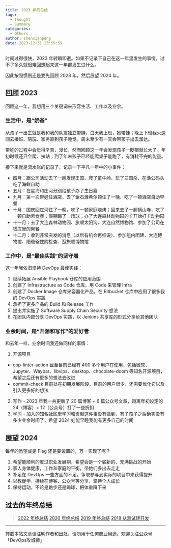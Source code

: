 ```yaml
---
title: 2023 年终总结
tags:
  - Thought
  - Summary
categories:
  - Others
author: shenxianpeng
date: 2023-12-31 23:59:59
---
```


时间过得很快，2023 年转瞬即逝。如果不记录下自己在这一年里发生的事情，过不了多久就很难回想起来这一年都发生过什么。

因此按照惯例还是要先回顾 2023 年，然后展望 2024 年。

## 回顾 2023

回顾这一年，我想用三个关键词来形容生活、工作以及业余。

### 生活中，是“奶爸”

从孩子一出生就是我和我的队友独立带娃，白天我上班，她带娃；晚上下班我火速回去接班、陪玩、家务直到孩子睡觉。周末至少有一天会带孩子出去溜达。

带娃的过程中会觉得辛苦，漫长，然而回顾这一年会发现孩子一眨眼就长大了。年初时候还只会爬、扶站；到了年末孩子已经能爬桌子能跑了，有消耗不完的能量。

接下来就是流水账的记录了，记录一下平凡一年中的小事件：

* 四月：跟公司活动去了一趟发现王国、爬了童牛岭、玩了三国杀、在渔公码头吃了海鲜自助
* 五月：在星海和庄河分别给孩子办了生日宴
* 九月：第一次带娃住酒店，去了金石滩希尔顿住了一晚、吃了一顿酒店自助早餐
* 十月：国庆回庄河住了一晚，吃了一顿家庭烧烤；回来去了一趟横山寺，吃了一顿自助素食餐；假期踢了一场球；办了大连森林动物园的卡开始打卡动物园
* 十一月：去了大连森林动物园、旅顺太阳沟、大连自然博物馆、参加了公司在钱库里的聚餐
* 十二月：收到非常突发的消息（以后有机会再细说）、参加组内团建、大连博物馆、陪爸爸住院检查、逛旅顺博物馆

### 工作中，是“最佳实践”的坚守着

这一年我依旧坚持 DevOps 最佳实践：

1. 继续拓展 Ansible Playbook 仓库的应用范围
2. 创建了 Infrastructure as Code 仓库，用 Code 来管理 Infra
3. 创建了 Docker Image 仓库来容器化产品，在 Bitbucket 仓库中应用了很多我的 DevOps 实践
4. 承担了更多产品的 Build 和 Release 工作
5. 提出并实施了 Software Supply Chain Security 想法
6. 在团队内部分享 DevOps 实践，以 Jenkins 共享库的形式分享给其他团队

### 业余时间，是“开源和写作”的爱好者

和去年一样，业余时间我还做同样的事情：

1. 开源项目
  * cpp-linter-action 截至目前已经有 400 多个用户在使用，包括微软、Jupyter、Waybar、libvips、desktop、chocolate-doom 等知名开源项目，希望之后还有更多的想法去改进
  * commit-check 目前处在初期发展阶段，目前的用户很少，还需要优化它以及引入更多好的想法
2. 写作 - 2023 年我一共更新了 20 篇博客 + 6 篇公众号文章，距离年初设定的 24（博客）+ 12（公众号）打了一些折扣
3. 学习 - 加入的知名社区里学习和贡献这件事没有做到，有了孩子之后确实没有多少业余时间了，希望 2024 娃能早睡我能有更多自己的时间

## 展望 2024

每年的愿望或是 Flag 还是要设置的，万一实现了呢？

1. 希望能顺利的度过职业发展期，希望会是一个崭新的、充满挑战的开始
2. 家人身体健康，工作和家庭的平衡，带她们多出去走走
3. 补足在 DevOps 一些方面的不足，争取参与到实际的项目中来获得提升
4. 以教促学，持续在博客、公众号等分享，坚持个人成长
5. 保持运动，不论是跑步还是踢球，把体重降下来

## 过去的年终总结

> [2022 年终总结](https://shenxianpeng.github.io/2022/12/2022-summary/)
> [2020 年终总结](https://shenxianpeng.github.io/2020/12/2020-summary/)
> [2019 年终总结](https://shenxianpeng.github.io/2019/12/2019-summary/)
> [2018 从测试转开发](https://shenxianpeng.github.io/2018/12/from-qa-to-dev/)

---

转载本站文章请注明作者和出处，请勿用于任何商业用途。欢迎关注公众号「DevOps攻城狮」
